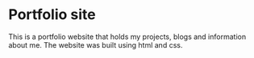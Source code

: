 # Portfolio site

This is a portfolio website that holds  my projects, blogs and information about me. The website was built using html and css.